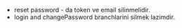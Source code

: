 - reset password - da token ve email silinmelidir.
- login and changePassword branchlarini silmek lazimdir. 